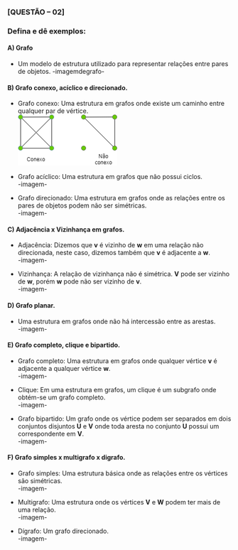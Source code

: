 ### [QUESTÃO – 02]
### Defina e dê exemplos:
#### A) Grafo
  - Um modelo de estrutura utilizado para representar relações entre pares de objetos.
  -imagemdegrafo-
  
#### B) Grafo conexo, acíclico e direcionado.
  - Grafo conexo: Uma estrutura em grafos onde existe um caminho entre qualquer par de vértice.  
  ![Grafo Conexo](Imagens/conexo.png)
    
  - Grafo acíclico: Uma estrutura em grafos que não possui ciclos.  
  -imagem-
    
  - Grafo direcionado: Uma estrutura em grafos onde as relações entre os pares de objetos podem não ser simétricas.  
  -imagem-  
    
#### C) Adjacência x Vizinhança em grafos.
  - Adjacência: Dizemos que **v** é vizinho de **w** em uma relação não direcionada, neste caso, dizemos também que **v** é adjacente a **w**.  
  -imagem-  
    
  - Vizinhança: A relação de vizinhança não é simétrica. **V** pode ser vizinho de **w**, porém **w** pode não ser vizinho de **v**.  
  -imagem-  
    
#### D) Grafo planar.  
  - Uma estrutura em grafos onde não há intercessão entre as arestas.  
  -imagem-  
  
#### E) Grafo completo, clique e bipartido.  
  - Grafo completo: Uma estrutura em grafos onde qualquer vértice **v** é adjacente a qualquer vértice **w**.  
  -imagem-  
  
  - Clique: Em uma estrutura em grafos, um clique é um subgrafo onde obtém-se um grafo completo.  
  -imagem-  
  
  - Grafo bipartido: Um grafo onde os vértice podem ser separados em dois conjuntos disjuntos **U** e **V** onde toda aresta no conjunto **U** possui um correspondente em **V**.  
  -imagem-  
  
#### F) Grafo simples x multigrafo x digrafo.  
  - Grafo simples: Uma estrutura básica onde as relações entre os vértices são simétricas.  
  -imagem-  
  
  - Multigrafo: Uma estrutura onde os vértices **V** e **W** podem ter mais de uma relação.  
  -imagem-
  
  - Dígrafo: Um grafo direcionado.  
  -imagem-
  
